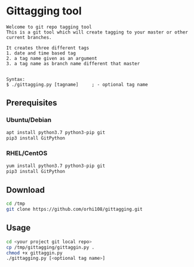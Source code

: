 # Gittagging tool 

```
Welcome to git repo tagging tool 
This is a git tool which will create tagging to your master or other current branches. 

It creates three different tags 
1. date and time based tag 
2. a tag name given as an argument 
3. a tag name as branch name different that master 


Syntax:
$ ./gittagging.py [tagname]     ; - optional tag name  
```

## Prerequisites

### Ubuntu/Debian
```bash
apt install python3.7 python3-pip git 
pip3 install GitPython
```

### RHEL/CentOS
```bash
yum install python3.7 python3-pip git
pip3 install GitPython
```

## Download 
```bash 
cd /tmp
git clone https://github.com/orhi108/gittagging.git
```

## Usage
```bash 
cd <your project git local repo>
cp /tmp/gittagging/gittaggin.py .
chmod +x gittaggin.py
./gittagging.py [<optional tag name>]
```

 


